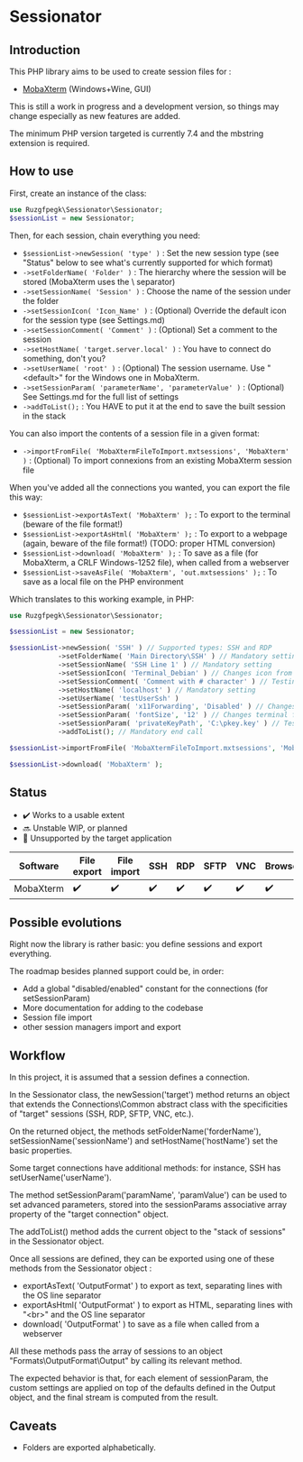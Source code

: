 # Sessionator


## Introduction

This PHP library aims to be used to create session files for :
* [MobaXterm](https://mobaxterm.mobatek.net/) (Windows+Wine, GUI)

This is still a work in progress and a development version, so things may change especially as new features are added.

The minimum PHP version targeted is currently 7.4 and the mbstring extension is required.

## How to use

First, create an instance of the class:

```php
use Ruzgfpegk\Sessionator\Sessionator;
$sessionList = new Sessionator;
```

Then, for each session, chain everything you need:

* `$sessionList->newSession( 'type' )` : Set the new session type (see "Status" below to see what's currently supported for which format)
* `->setFolderName( 'Folder' )` : The hierarchy where the session will be stored (MobaXterm uses the \ separator)
* `->setSessionName( 'Session' )` : Choose the name of the session under the folder
* `->setSessionIcon( 'Icon_Name' )` : (Optional) Override the default icon for the session type (see Settings.md)
* `->setSessionComment( 'Comment' )` : (Optional) Set a comment to the session
* `->setHostName( 'target.server.local' )` : You have to connect do something, don't you?
* `->setUserName( 'root' )` : (Optional) The session username. Use "\<default\>" for the Windows one in MobaXterm.
* `->setSessionParam( 'parameterName', 'parameterValue' )` : (Optional) See Settings.md for the full list of settings
* `->addToList();` : You HAVE to put it at the end to save the built session in the stack

You can also import the contents of a session file in a given format:

* `->importFromFile( 'MobaXtermFileToImport.mxtsessions', 'MobaXterm' )` : (Optional) To import connexions from an existing MobaXterm session file

When you've added all the connections you wanted, you can export the file this way:

* `$sessionList->exportAsText( 'MobaXterm' );` : To export to the terminal (beware of the file format!)
* `$sessionList->exportAsHtml( 'MobaXterm' );` : To export to a webpage (again, beware of the file format!) (TODO:
  proper HTML conversion)
* `$sessionList->download( 'MobaXterm' );` : To save as a file (for MobaXterm, a CRLF Windows-1252 file), when called
  from a webserver
* `$sessionList->saveAsFile( 'MobaXterm', 'out.mxtsessions' );` : To save as a local file on the PHP environment

Which translates to this working example, in PHP:

```php
use Ruzgfpegk\Sessionator\Sessionator;

$sessionList = new Sessionator;

$sessionList->newSession( 'SSH' ) // Supported types: SSH and RDP
            ->setFolderName( 'Main Directory\SSH' ) // Mandatory setting
            ->setSessionName( 'SSH Line 1' ) // Mandatory setting
            ->setSessionIcon( 'Terminal_Debian' ) // Changes icon from default SSH 109 to 149
            ->setSessionComment( 'Comment with # character' ) // Testing the "#" replacement
            ->setHostName( 'localhost' ) // Mandatory setting
            ->setUserName( 'testUserSsh' )
            ->setSessionParam( 'x11Forwarding', 'Disabled' ) // Changes index 5 from -1 to 0
            ->setSessionParam( 'fontSize', '12' ) // Changes terminal font size (index 1) from 10 to 12
            ->setSessionParam( 'privateKeyPath', 'C:\pkey.key' ) // Testing the "C:\" replacement
            ->addToList(); // Mandatory end call

$sessionList->importFromFile( 'MobaXtermFileToImport.mxtsessions', 'MobaXterm' );

$sessionList->download( 'MobaXterm' );
```


## Status

* :heavy_check_mark: Works to a usable extent
* :soon: Unstable WIP, or planned
* :no_entry_sign: Unsupported by the target application

| Software  | File export        | File import        | SSH                | RDP                | SFTP               | VNC                | Browser            |
|-----------|--------------------|--------------------|--------------------|--------------------|--------------------|--------------------|--------------------|
| MobaXterm | :heavy_check_mark: | :heavy_check_mark: | :heavy_check_mark: | :heavy_check_mark: | :heavy_check_mark: | :heavy_check_mark: | :heavy_check_mark: |

## Possible evolutions

Right now the library is rather basic: you define sessions and export everything.

The roadmap besides planned support could be, in order:

* Add a global "disabled/enabled" constant for the connections (for setSessionParam)
* More documentation for adding to the codebase
* Session file import
* other session managers import and export


## Workflow

In this project, it is assumed that a session defines a connection.

In the Sessionator class, the newSession('target') method returns an object that extends the Connections\Common
abstract class with the specificities of "target" sessions (SSH, RDP, SFTP, VNC, etc.).

On the returned object, the methods setFolderName('forderName'), setSessionName('sessionName')
and setHostName('hostName') set the basic properties.

Some target connections have additional methods: for instance, SSH has setUserName('userName').

The method setSessionParam('paramName', 'paramValue') can be used to set advanced parameters, stored into the
sessionParams associative array property of the "target connection" object.

The addToList() method adds the current object to the "stack of sessions" in the Sessionator object.

Once all sessions are defined, they can be exported using one of these methods from the Sessionator object :
* exportAsText( 'OutputFormat' ) to export as text, separating lines with the OS line separator
* exportAsHtml( 'OutputFormat' ) to export as HTML, separating lines with "\<br\>" and the OS line separator
* download( 'OutputFormat' ) to save as a file when called from a webserver

All these methods pass the array of sessions to an object "Formats\OutputFormat\Output" by calling its relevant method.

The expected behavior is that, for each element of sessionParam, the custom settings are applied on top of the defaults
defined in the Output object, and the final stream is computed from the result.


## Caveats

* Folders are exported alphabetically.
